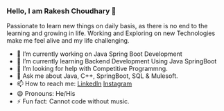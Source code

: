 ### Hello, I am Rakesh Choudhary 👋

Passionate to learn new things on daily basis, as there is no end to the learning and growing in life. Working and Exploring on new Technologies make me feel alive and my life challenging.

- 🔭 I’m currently working on Java Spring Boot Development
- 🌱 I’m currently learning Backend Development Using Java SpringBoot
- 🤔 I’m looking for help with Competitive Programmng.
- 💬 Ask me about Java, C++, SpringBoot, SQL & Mulesoft.
- 📫 How to reach me: [LinkedIn](https://www.linkedin.com/in/rakesh-raingaram-choudhary/)
[Instagram](https://www.instagram.com/_r_a_k_y_a_/)
- 😄 Pronouns: He/His
- ⚡ Fun fact: Cannot code without music.

